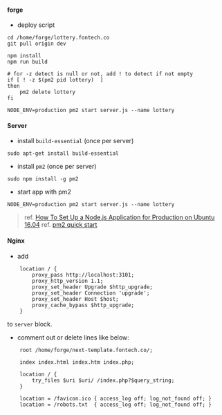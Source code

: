 #### forge
* deploy script
```
cd /home/forge/lottery.fontech.co
git pull origin dev

npm install
npm run build

# for -z detect is null or not, add ! to detect if not empty
if [ ! -z $(pm2 pid lottery)  ]
then
    pm2 delete lottery
fi

NODE_ENV=production pm2 start server.js --name lottery
```


#### Server
* install `build-essential` (once per server)
```
sudo apt-get install build-essential
```

* install `pm2` (once per server)
```
sudo npm install -g pm2
```

* start app with pm2
```
NODE_ENV=production pm2 start server.js --name lottery
```

> ref. [How To Set Up a Node.js Application for Production on Ubuntu 16.04](https://www.digitalocean.com/community/tutorials/how-to-set-up-a-node-js-application-for-production-on-ubuntu-16-04)
>ref. [pm2 quick start](http://pm2.keymetrics.io/docs/usage/quick-start/)


#### Nginx
* add
```
	location / {
        proxy_pass http://localhost:3101;
        proxy_http_version 1.1;
        proxy_set_header Upgrade $http_upgrade;
        proxy_set_header Connection 'upgrade';
        proxy_set_header Host $host;
        proxy_cache_bypass $http_upgrade;
    }
```
to `server` block.

* comment out or delete lines like below:
```
	root /home/forge/next-template.fontech.co/;

	index index.html index.htm index.php;

	location / {
		try_files $uri $uri/ /index.php?$query_string;
	}

	location = /favicon.ico { access_log off; log_not_found off; }
	location = /robots.txt  { access_log off; log_not_found off; }
```